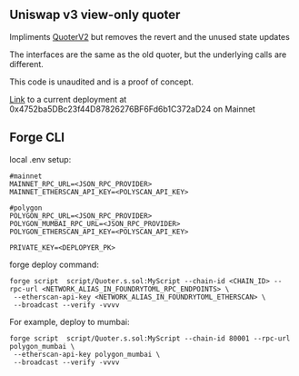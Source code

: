 ## Uniswap v3 view-only quoter

Impliments [QuoterV2](https://github.com/Uniswap/v3-periphery/blob/main/contracts/lens/QuoterV2.sol) but removes the revert and the unused state updates

The interfaces are the same as the old quoter, but the underlying calls are different.

This code is unaudited and is a proof of concept.

[Link](https://etherscan.io/address/0x4752ba5DBc23f44D87826276BF6Fd6b1C372aD24) to a current deployment at 0x4752ba5DBc23f44D87826276BF6Fd6b1C372aD24 on Mainnet

## Forge CLI

local .env setup:

 ```
#mainnet
MAINNET_RPC_URL=<JSON_RPC_PROVIDER>
MAINNET_ETHERSCAN_API_KEY=<POLYSCAN_API_KEY>

#polygon
POLYGON_RPC_URL=<JSON_RPC_PROVIDER>
POLYGON_MUMBAI_RPC_URL=<JSON_RPC_PROVIDER>
POLYGON_ETHERSCAN_API_KEY=<POLYSCAN_API_KEY>

PRIVATE_KEY=<DEPLOPYER_PK>
```

forge deploy command:
```
forge script  script/Quoter.s.sol:MyScript --chain-id <CHAIN_ID> --rpc-url <NETWORK_ALIAS_IN_FOUNDRYTOML_RPC_ENDPOINTS> \
 --etherscan-api-key <NETWORK_ALIAS_IN_FOUNDRYTOML_ETHERSCAN> \
 --broadcast --verify -vvvv
 ```

For example, deploy to mumbai:
```
forge script  script/Quoter.s.sol:MyScript --chain-id 80001 --rpc-url polygon_mumbai \
 --etherscan-api-key polygon_mumbai \
 --broadcast --verify -vvvv
 ```